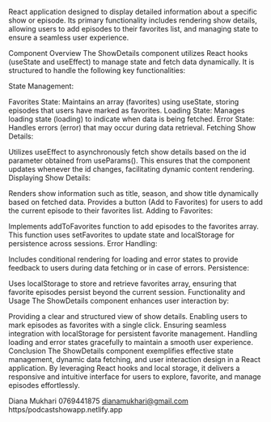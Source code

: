 React application designed to display detailed information about a specific show or episode. Its primary functionality includes rendering show details, allowing users to add episodes to their favorites list, and managing state to ensure a seamless user experience.

Component Overview
The ShowDetails component utilizes React hooks (useState and useEffect) to manage state and fetch data dynamically. It is structured to handle the following key functionalities:

State Management:

Favorites State: Maintains an array (favorites) using useState, storing episodes that users have marked as favorites.
Loading State: Manages loading state (loading) to indicate when data is being fetched.
Error State: Handles errors (error) that may occur during data retrieval.
Fetching Show Details:

Utilizes useEffect to asynchronously fetch show details based on the id parameter obtained from useParams(). This ensures that the component updates whenever the id changes, facilitating dynamic content rendering.
Displaying Show Details:

Renders show information such as title, season, and show title dynamically based on fetched data.
Provides a button (Add to Favorites) for users to add the current episode to their favorites list.
Adding to Favorites:

Implements addToFavorites function to add episodes to the favorites array. This function uses setFavorites to update state and localStorage for persistence across sessions.
Error Handling:

Includes conditional rendering for loading and error states to provide feedback to users during data fetching or in case of errors.
Persistence:

Uses localStorage to store and retrieve favorites array, ensuring that favorite episodes persist beyond the current session.
Functionality and Usage
The ShowDetails component enhances user interaction by:

Providing a clear and structured view of show details.
Enabling users to mark episodes as favorites with a single click.
Ensuring seamless integration with localStorage for persistent favorite management.
Handling loading and error states gracefully to maintain a smooth user experience.
Conclusion
The ShowDetails component exemplifies effective state management, dynamic data fetching, and user interaction design in a React application. By leveraging React hooks and local storage, it delivers a responsive and intuitive interface for users to explore, favorite, and manage episodes effortlessly.

Diana Mukhari
0769441875
dianamukhari@gmail.com
https/podcastshowapp.netlify.app
